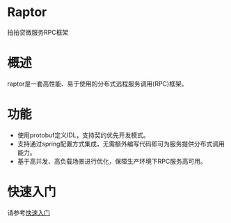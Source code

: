 # Raptor
拍拍贷微服务RPC框架
# 概述
raptor是一套高性能、易于使用的分布式远程服务调用(RPC)框架。

# 功能
- 使用protobuf定义IDL，支持契约优先开发模式。
- 支持通过spring配置方式集成，无需额外编写代码即可为服务提供分布式调用能力。
- 基于高并发、高负载场景进行优化，保障生产环境下RPC服务高可用。

# 快速入门

请参考[快速入门](docs/wiki/quickstart.md)
